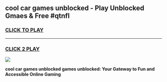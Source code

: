 
## cool car games unblocked - Play Unblocked Gmaes & Free #qtnfl
<h3>
<a href="https://news.freeplayer.one?title=cool_car_games_unblocked&ref=03M">CLICK TO PLAY</a></h3>
<hr>

<h3>
<a href="https://news.freeplayer.one?title=cool_car_games_unblocked&ref=03M">CLICK 2 PLAY</a>
  
</h3>

<a href="https://news.freeplayer.one?title=cool_car_games_unblocked&ref=03M"><img src="https://clearcache.store/games.png"></a>


**cool car games unblocked games unblocked: Your Gateway to Fun and Accessible Online Gaming**
